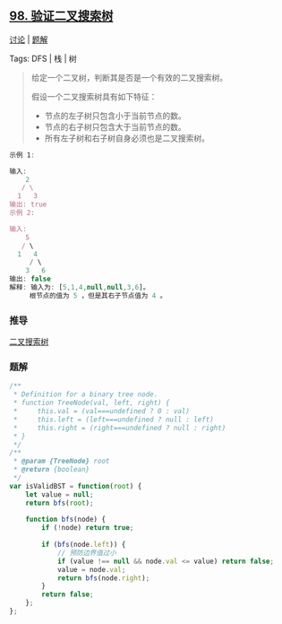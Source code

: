 ## [98. 验证二叉搜索树](https://leetcode-cn.com/problems/validate-binary-search-tree/)

[讨论](https://leetcode-cn.com/problems/validate-binary-search-tree/comments/) | [题解](https://leetcode-cn.com/problems/validate-binary-search-tree/solution/)

Tags: DFS | 栈 | 树

> 给定一个二叉树，判断其是否是一个有效的二叉搜索树。
>
> 假设一个二叉搜索树具有如下特征：
>
> - 节点的左子树只包含小于当前节点的数。
> - 节点的右子树只包含大于当前节点的数。
> - 所有左子树和右子树自身必须也是二叉搜索树。

```js
示例 1:

输入:
    2
   / \
  1   3
输出: true
示例 2:

输入:
    5
   / \
  1   4
     / \
    3   6
输出: false
解释: 输入为: [5,1,4,null,null,3,6]。
     根节点的值为 5 ，但是其右子节点值为 4 。
```

### 推导
[二叉搜索树](../../summary/scenes/二叉树.md#二叉搜索树)

### 题解
```js
/**
 * Definition for a binary tree node.
 * function TreeNode(val, left, right) {
 *     this.val = (val===undefined ? 0 : val)
 *     this.left = (left===undefined ? null : left)
 *     this.right = (right===undefined ? null : right)
 * }
 */
/**
 * @param {TreeNode} root
 * @return {boolean}
 */
var isValidBST = function(root) {
    let value = null;
    return bfs(root);
    
    function bfs(node) {
        if (!node) return true;
        
        if (bfs(node.left)) {
            // 预防边界值过小
            if (value !== null && node.val <= value) return false;
            value = node.val;
            return bfs(node.right);
        }
        return false;
    };
};
```
